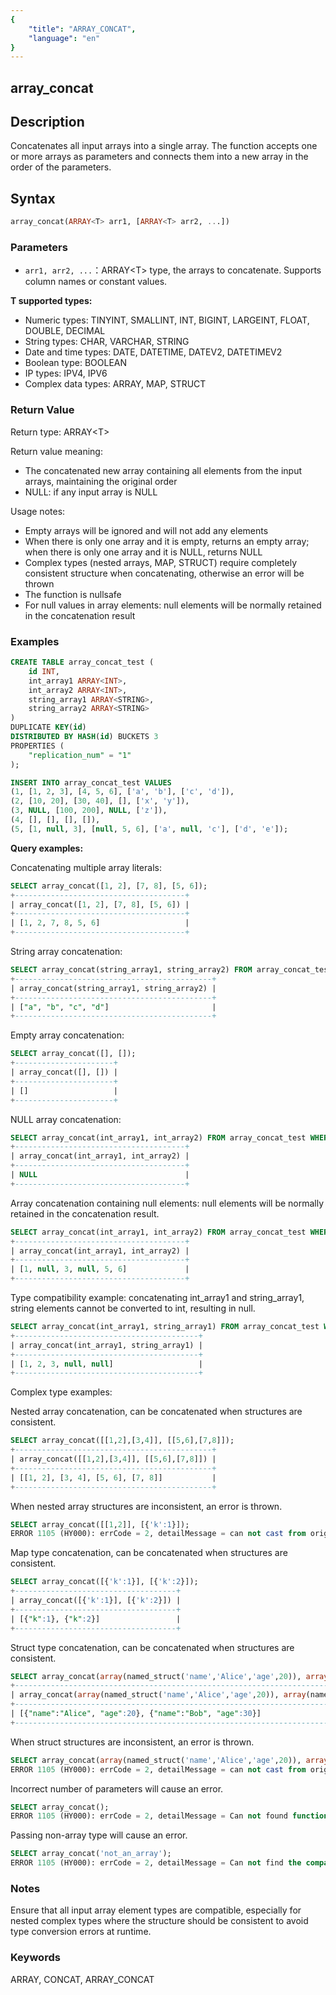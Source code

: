 ```yaml
---
{
    "title": "ARRAY_CONCAT",
    "language": "en"
}
---
```


## array_concat

<version since="2.0.0">


</version>

## Description

Concatenates all input arrays into a single array. The function accepts one or more arrays as parameters and connects them into a new array in the order of the parameters.

## Syntax

```sql
array_concat(ARRAY<T> arr1, [ARRAY<T> arr2, ...])
```

### Parameters

- `arr1, arr2, ...`：ARRAY\<T> type, the arrays to concatenate. Supports column names or constant values.

**T supported types:**
- Numeric types: TINYINT, SMALLINT, INT, BIGINT, LARGEINT, FLOAT, DOUBLE, DECIMAL
- String types: CHAR, VARCHAR, STRING
- Date and time types: DATE, DATETIME, DATEV2, DATETIMEV2
- Boolean type: BOOLEAN
- IP types: IPV4, IPV6
- Complex data types: ARRAY, MAP, STRUCT

### Return Value

Return type: ARRAY\<T>

Return value meaning:
- The concatenated new array containing all elements from the input arrays, maintaining the original order
- NULL: if any input array is NULL

Usage notes:
- Empty arrays will be ignored and will not add any elements
- When there is only one array and it is empty, returns an empty array; when there is only one array and it is NULL, returns NULL
- Complex types (nested arrays, MAP, STRUCT) require completely consistent structure when concatenating, otherwise an error will be thrown
- The function is nullsafe
- For null values in array elements: null elements will be normally retained in the concatenation result

### Examples

```sql
CREATE TABLE array_concat_test (
    id INT,
    int_array1 ARRAY<INT>,
    int_array2 ARRAY<INT>,
    string_array1 ARRAY<STRING>,
    string_array2 ARRAY<STRING>
)
DUPLICATE KEY(id)
DISTRIBUTED BY HASH(id) BUCKETS 3
PROPERTIES (
    "replication_num" = "1"
);

INSERT INTO array_concat_test VALUES
(1, [1, 2, 3], [4, 5, 6], ['a', 'b'], ['c', 'd']),
(2, [10, 20], [30, 40], [], ['x', 'y']),
(3, NULL, [100, 200], NULL, ['z']),
(4, [], [], [], []),
(5, [1, null, 3], [null, 5, 6], ['a', null, 'c'], ['d', 'e']);
```

**Query examples:**

Concatenating multiple array literals:
```sql
SELECT array_concat([1, 2], [7, 8], [5, 6]);
+--------------------------------------+
| array_concat([1, 2], [7, 8], [5, 6]) |
+--------------------------------------+
| [1, 2, 7, 8, 5, 6]                   |
+--------------------------------------+
```

String array concatenation:
```sql
SELECT array_concat(string_array1, string_array2) FROM array_concat_test WHERE id = 1;
+--------------------------------------------+
| array_concat(string_array1, string_array2) |
+--------------------------------------------+
| ["a", "b", "c", "d"]                       |
+--------------------------------------------+
```

Empty array concatenation:
```sql
SELECT array_concat([], []);
+----------------------+
| array_concat([], []) |
+----------------------+
| []                   |
+----------------------+
```

NULL array concatenation:
```sql
SELECT array_concat(int_array1, int_array2) FROM array_concat_test WHERE id = 3;
+--------------------------------------+
| array_concat(int_array1, int_array2) |
+--------------------------------------+
| NULL                                 |
+--------------------------------------+
```

Array concatenation containing null elements: null elements will be normally retained in the concatenation result.
```sql
SELECT array_concat(int_array1, int_array2) FROM array_concat_test WHERE id = 5;
+--------------------------------------+
| array_concat(int_array1, int_array2) |
+--------------------------------------+
| [1, null, 3, null, 5, 6]             |
+--------------------------------------+
```

Type compatibility example: concatenating int_array1 and string_array1, string elements cannot be converted to int, resulting in null.
```sql
SELECT array_concat(int_array1, string_array1) FROM array_concat_test WHERE id = 1;
+-----------------------------------------+
| array_concat(int_array1, string_array1) |
+-----------------------------------------+
| [1, 2, 3, null, null]                   |
+-----------------------------------------+
```

Complex type examples:

Nested array concatenation, can be concatenated when structures are consistent.
```sql
SELECT array_concat([[1,2],[3,4]], [[5,6],[7,8]]);
+--------------------------------------------+
| array_concat([[1,2],[3,4]], [[5,6],[7,8]]) |
+--------------------------------------------+
| [[1, 2], [3, 4], [5, 6], [7, 8]]           |
+--------------------------------------------+
```

When nested array structures are inconsistent, an error is thrown.
```sql
SELECT array_concat([[1,2]], [{'k':1}]);
ERROR 1105 (HY000): errCode = 2, detailMessage = can not cast from origin type ARRAY<ARRAY<INT>> to target type=ARRAY<DOUBLE>
```

Map type concatenation, can be concatenated when structures are consistent.
```sql
SELECT array_concat([{'k':1}], [{'k':2}]);
+------------------------------------+
| array_concat([{'k':1}], [{'k':2}]) |
+------------------------------------+
| [{"k":1}, {"k":2}]                 |
+------------------------------------+
```

Struct type concatenation, can be concatenated when structures are consistent.
```sql
SELECT array_concat(array(named_struct('name','Alice','age',20)), array(named_struct('name','Bob','age',30)));
+--------------------------------------------------------------------------------------------------------+
| array_concat(array(named_struct('name','Alice','age',20)), array(named_struct('name','Bob','age',30))) |
+--------------------------------------------------------------------------------------------------------+
| [{"name":"Alice", "age":20}, {"name":"Bob", "age":30}]                                                 |
+--------------------------------------------------------------------------------------------------------+
```

When struct structures are inconsistent, an error is thrown.
```sql
SELECT array_concat(array(named_struct('name','Alice','age',20)), array(named_struct('id',1,'score',95.5,'age',10)));
ERROR 1105 (HY000): errCode = 2, detailMessage = can not cast from origin type ARRAY<STRUCT<name:VARCHAR(5),age:TINYINT>> to target type=ARRAY<DOUBLE>
```

Incorrect number of parameters will cause an error.
```sql
SELECT array_concat();
ERROR 1105 (HY000): errCode = 2, detailMessage = Can not found function 'array_concat' which has 0 arity. Candidate functions are: [array_concat(Expression, Expression, ...)]
```

Passing non-array type will cause an error.
```sql
SELECT array_concat('not_an_array');
ERROR 1105 (HY000): errCode = 2, detailMessage = Can not find the compatibility function signature: array_concat(VARCHAR(12))
```

### Notes

Ensure that all input array element types are compatible, especially for nested complex types where the structure should be consistent to avoid type conversion errors at runtime.

### Keywords

ARRAY, CONCAT, ARRAY_CONCAT 